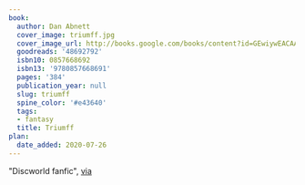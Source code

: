 ```yaml
---
book:
  author: Dan Abnett
  cover_image: triumff.jpg
  cover_image_url: http://books.google.com/books/content?id=GEwiywEACAAJ&printsec=frontcover&img=1&zoom=1&source=gbs_api
  goodreads: '48692792'
  isbn10: 0857668692
  isbn13: '9780857668691'
  pages: '384'
  publication_year: null
  slug: triumff
  spine_color: '#e43640'
  tags:
  - fantasy
  title: Triumff
plan:
  date_added: 2020-07-26
---
```


"Discworld fanfic", [via](https://www.eblong.com/zarf/bookscan/review/abnett_dan_triumff_her_majesty_s_hero.html)

